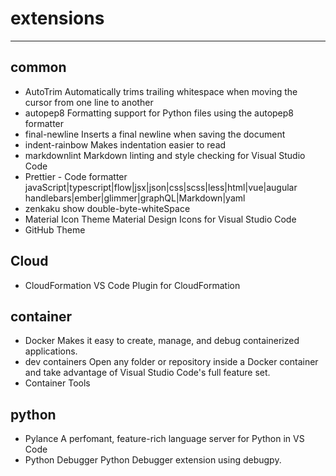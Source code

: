 # extensions

---

## common

- AutoTrim
  Automatically trims trailing whitespace when moving the cursor from one line to another
- autopep8
  Formatting support for Python files using the autopep8 formatter
- final-newline
  Inserts a final newline when saving the document
- indent-rainbow
  Makes indentation easier to read
- markdownlint
  Markdown linting and style checking for Visual Studio Code
- Prettier - Code formatter
  javaScript|typescript|flow|jsx|json|css|scss|less|html|vue|augular handlebars|ember|glimmer|graphQL|Markdown|yaml
- zenkaku
  show double-byte-whiteSpace
- Material Icon Theme
  Material Design Icons for Visual Studio Code
- GitHub Theme

## Cloud

- CloudFormation
  VS Code Plugin for CloudFormation

## container

- Docker
  Makes it easy to create, manage, and debug containerized applications.
- dev containers
  Open any folder or repository inside a Docker container and take advantage of Visual Studio Code's full feature set.
- Container Tools

## python

- Pylance
  A perfomant, feature-rich language server for Python in VS Code
- Python Debugger
  Python Debugger extension using debugpy.

